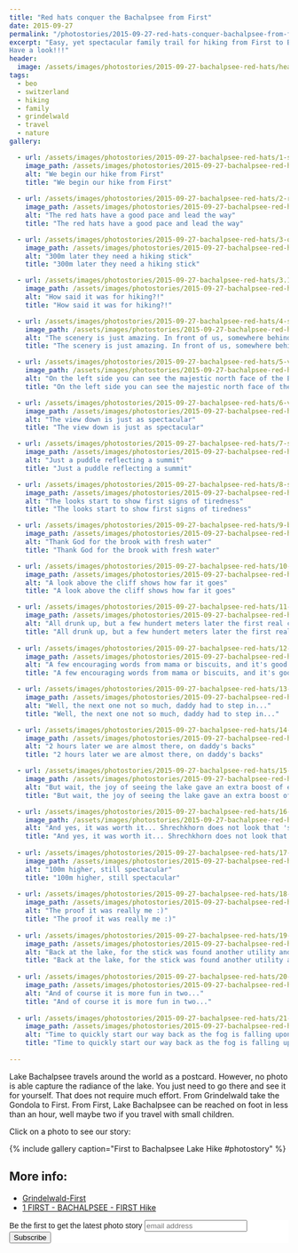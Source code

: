 ```yaml
---
title: "Red hats conquer the Bachalpsee from First"
date: 2015-09-27
permalink: "/photostories/2015-09-27-red-hats-conquer-bachalpsee-from-first"
excerpt: "Easy, yet spectacular family trail for hiking from First to Bachalpsee Lake. Even the red hats managed to do it in just under two hours...
Have a look!!!"
header:
  image: /assets/images/photostories/2015-09-27-bachalpsee-red-hats/header.JPG
tags:
  - beo
  - switzerland
  - hiking
  - family
  - grindelwald
  - travel
  - nature
gallery:

  - url: /assets/images/photostories/2015-09-27-bachalpsee-red-hats/1-start-from-first.jpg
    image_path: /assets/images/photostories/2015-09-27-bachalpsee-red-hats/1-start-from-first.jpg
    alt: "We begin our hike from First"
    title: "We begin our hike from First"
    
  - url: /assets/images/photostories/2015-09-27-bachalpsee-red-hats/2-red-hats-start-with-momentum.JPG
    image_path: /assets/images/photostories/2015-09-27-bachalpsee-red-hats/2-red-hats-start-with-momentum.JPG
    alt: "The red hats have a good pace and lead the way"
    title: "The red hats have a good pace and lead the way"

  - url: /assets/images/photostories/2015-09-27-bachalpsee-red-hats/3-oh-wait-they-need-the-stick.JPG
    image_path: /assets/images/photostories/2015-09-27-bachalpsee-red-hats/3-oh-wait-they-need-the-stick.JPG
    alt: "300m later they need a hiking stick"
    title: "300m later they need a hiking stick"

  - url: /assets/images/photostories/2015-09-27-bachalpsee-red-hats/3.1-who-said-it-was-for-hiking.JPG
    image_path: /assets/images/photostories/2015-09-27-bachalpsee-red-hats/3.1-who-said-it-was-for-hiking.JPG
    alt: "How said it was for hiking?!"
    title: "How said it was for hiking?!"

  - url: /assets/images/photostories/2015-09-27-bachalpsee-red-hats/4-somewhere-there-is-the-lake.JPG
    image_path: /assets/images/photostories/2015-09-27-bachalpsee-red-hats/4-somewhere-there-is-the-lake.JPG
    alt: "The scenery is just amazing. In front of us, somewhere behind those rocks there is the Bachalpsee Lake"
    title: "The scenery is just amazing. In front of us, somewhere behind those rocks there is the Bachalpsee Lake"

  - url: /assets/images/photostories/2015-09-27-bachalpsee-red-hats/5-view-on-the-eiger-north-face.JPG
    image_path: /assets/images/photostories/2015-09-27-bachalpsee-red-hats/5-view-on-the-eiger-north-face.JPG
    alt: "On the left side you can see the majestic north face of the Eiger"
    title: "On the left side you can see the majestic north face of the Eiger"

  - url: /assets/images/photostories/2015-09-27-bachalpsee-red-hats/6-view-in-the-depths.JPG
    image_path: /assets/images/photostories/2015-09-27-bachalpsee-red-hats/6-view-in-the-depths.JPG
    alt: "The view down is just as spectacular"
    title: "The view down is just as spectacular"

  - url: /assets/images/photostories/2015-09-27-bachalpsee-red-hats/7-summit-reflecting-in-puddle.JPG
    image_path: /assets/images/photostories/2015-09-27-bachalpsee-red-hats/7-summit-reflecting-in-puddle.JPG
    alt: "Just a puddle reflecting a summit"
    title: "Just a puddle reflecting a summit"

  - url: /assets/images/photostories/2015-09-27-bachalpsee-red-hats/8-start-to-get-tired-already.JPG
    image_path: /assets/images/photostories/2015-09-27-bachalpsee-red-hats/8-start-to-get-tired-already.JPG
    alt: "The looks start to show first signs of tiredness"
    title: "The looks start to show first signs of tiredness"

  - url: /assets/images/photostories/2015-09-27-bachalpsee-red-hats/9-brook-with-fresh-water.JPG
    image_path: /assets/images/photostories/2015-09-27-bachalpsee-red-hats/9-brook-with-fresh-water.JPG
    alt: "Thank God for the brook with fresh water"
    title: "Thank God for the brook with fresh water"

  - url: /assets/images/photostories/2015-09-27-bachalpsee-red-hats/10-the-brook-is-getting-bigger.JPG
    image_path: /assets/images/photostories/2015-09-27-bachalpsee-red-hats/10-the-brook-is-getting-bigger.JPG
    alt: "A look above the cliff shows how far it goes"
    title: "A look above the cliff shows how far it goes"

  - url: /assets/images/photostories/2015-09-27-bachalpsee-red-hats/11-the-first-bigger-crisis.JPG
    image_path: /assets/images/photostories/2015-09-27-bachalpsee-red-hats/11-the-first-bigger-crisis.JPG
    alt: "All drunk up, but a few hundert meters later the first real crisis shows up"
    title: "All drunk up, but a few hundert meters later the first real crisis shows up"
    
  - url: /assets/images/photostories/2015-09-27-bachalpsee-red-hats/12-rapidly-overcome.JPG
    image_path: /assets/images/photostories/2015-09-27-bachalpsee-red-hats/12-rapidly-overcome.JPG
    alt: "A few encouraging words from mama or biscuits, and it's good overcome..."
    title: "A few encouraging words from mama or biscuits, and it's good overcome..."

  - url: /assets/images/photostories/2015-09-27-bachalpsee-red-hats/13-the-next-one-not-so-much.JPG
    image_path: /assets/images/photostories/2015-09-27-bachalpsee-red-hats/13-the-next-one-not-so-much.JPG
    alt: "Well, the next one not so much, daddy had to step in..."
    title: "Well, the next one not so much, daddy had to step in..."

  - url: /assets/images/photostories/2015-09-27-bachalpsee-red-hats/14-2h-later-almost-there.JPG
    image_path: /assets/images/photostories/2015-09-27-bachalpsee-red-hats/14-2h-later-almost-there.JPG
    alt: "2 hours later we are almost there, on daddy's backs"
    title: "2 hours later we are almost there, on daddy's backs"

  - url: /assets/images/photostories/2015-09-27-bachalpsee-red-hats/15-the-joy-so-big-go-on-foot.JPG
    image_path: /assets/images/photostories/2015-09-27-bachalpsee-red-hats/15-the-joy-so-big-go-on-foot.JPG
    alt: "But wait, the joy of seeing the lake gave an extra boost of energy to finish the hike on foot"
    title: "But wait, the joy of seeing the lake gave an extra boost of energy to finish the hike on foot"

  - url: /assets/images/photostories/2015-09-27-bachalpsee-red-hats/16-the-view-is-spectacular.JPG
    image_path: /assets/images/photostories/2015-09-27-bachalpsee-red-hats/16-the-view-is-spectacular.JPG
    alt: "And yes, it was worth it... Shrechkhorn does not look that 'schrecklich'(en. dreadful) after all'"
    title: "And yes, it was worth it... Shrechkhorn does not look that 'schrecklich'(en. dreadful) after all'"
              
  - url: /assets/images/photostories/2015-09-27-bachalpsee-red-hats/17-daddy-is-taking-a-higher-view.JPG
    image_path: /assets/images/photostories/2015-09-27-bachalpsee-red-hats/17-daddy-is-taking-a-higher-view.JPG
    alt: "100m higher, still spectacular"
    title: "100m higher, still spectacular"
    
  - url: /assets/images/photostories/2015-09-27-bachalpsee-red-hats/18-proof-it-was-me.JPG 
    image_path: /assets/images/photostories/2015-09-27-bachalpsee-red-hats/18-proof-it-was-me.JPG 
    alt: "The proof it was really me :)"
    title: "The proof it was really me :)"
       
  - url: /assets/images/photostories/2015-09-27-bachalpsee-red-hats/19-back-at-the-lake-play-time.JPG
    image_path: /assets/images/photostories/2015-09-27-bachalpsee-red-hats/19-back-at-the-lake-play-time.JPG
    alt: "Back at the lake, for the stick was found another utility and it was still not hiking"
    title: "Back at the lake, for the stick was found another utility and it was still not hiking"  
           
  - url: /assets/images/photostories/2015-09-27-bachalpsee-red-hats/20-in-two-is-more-fun.JPG
    image_path: /assets/images/photostories/2015-09-27-bachalpsee-red-hats/20-in-two-is-more-fun.JPG
    alt: "And of course it is more fun in two..."
    title: "And of course it is more fun in two..."    
       
  - url: /assets/images/photostories/2015-09-27-bachalpsee-red-hats/21-time-to-quickly-get-back.JPG
    image_path: /assets/images/photostories/2015-09-27-bachalpsee-red-hats/21-time-to-quickly-get-back.JPG
    alt: "Time to quickly start our way back as the fog is falling upon us"
    title: "Time to quickly start our way back as the fog is falling upon us"       
                                                                                        
---
```


Lake Bachalpsee travels around the world as a postcard. However, no photo is able capture the radiance of the lake.
 You just need to go there and see it for yourself. That does not require much effort. From Grindelwald take the Gondola to First. 
 From First, Lake Bachalpsee can be reached on foot in less than an hour, well maybe two if you travel with small children. 
 
 Click on a photo to see our story:
 
 {% include gallery caption="First to Bachalpsee Lake Hike #photostory" %}
 
 
 ## More info:
 
 * [Grindelwald-First](https://www.jungfrau.ch/en-gb/grindelwaldfirst/)
 * [1 FIRST - BACHALPSEE - FIRST Hike](https://www.jungfrau.ch/en-gb/summer-sport/hiking/hiking-trail/1-first-bachalpsee-first-b05993/)
 

<!-- Begin MailChimp Signup Form -->
<link href="//cdn-images.mailchimp.com/embedcode/slim-10_7.css" rel="stylesheet" type="text/css">
<style type="text/css">
	#mc_embed_signup{background:#fff; clear:left; font:14px Helvetica,Arial,sans-serif; }
	/* Add your own MailChimp form style overrides in your site stylesheet or in this style block.
	   We recommend moving this block and the preceding CSS link to the HEAD of your HTML file. */
</style>
<div id="mc_embed_signup">
<form action="//adrianmatei.us16.list-manage.com/subscribe/post?u=711ed49399c4a65a8a8ecfc36&amp;id=b44f87f39a" method="post" id="mc-embedded-subscribe-form" name="mc-embedded-subscribe-form" class="validate" target="_blank" novalidate>
    <div id="mc_embed_signup_scroll">
	<label for="mce-EMAIL">Be the first to get the latest photo story</label>
	<input type="email" value="" name="EMAIL" class="email" id="mce-EMAIL" placeholder="email address" required>
    <!-- real people should not fill this in and expect good things - do not remove this or risk form bot signups-->
    <div style="position: absolute; left: -5000px;" aria-hidden="true"><input type="text" name="b_711ed49399c4a65a8a8ecfc36_b44f87f39a" tabindex="-1" value=""></div>
    <div class="clear"><input type="submit" value="Subscribe" name="subscribe" id="mc-embedded-subscribe" class="button"></div>
    </div>
</form>
</div>

<!--End mc_embed_signup-->